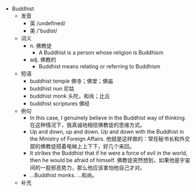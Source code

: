 - Buddhist
  - 发音
    - 英 /undefined/
    - 美 /'budist/
  - 词义
    - n. 佛教徒
      - A Buddhist is a person whose religion is Buddhism
    - adj. 佛教的
      - Buddhist means relating or referring to Buddhism
  - 短语
    - buddhist temple 佛寺；佛堂；佛庙
    - buddhist nun 尼姑
    - buddhist monk 头陀，和尚；比丘
    - buddhist scriptures 佛经
  - 例句
    - In this case, I genuinely believe in the Buddhist way of thinking. 在这种情况下，我真诚地相信佛教徒的思维方式。
    - Up and down, up and down. Up and down with the Buddhist in the Ministry of Foreign Affairs. 他就是这样做的：常任秘书长和外交部的佛教徒搭着电梯上上下下，好几个来回。
    - It strikes the Buddhist that if he were a force of evil in the world, then he would be afraid of himself. 佛教徒突然想到，如果他是宇宙间的一股邪恶势力，那么他应该害怕他自己才对。
    - ...Buddhist monks. …和尚。
  - 补充